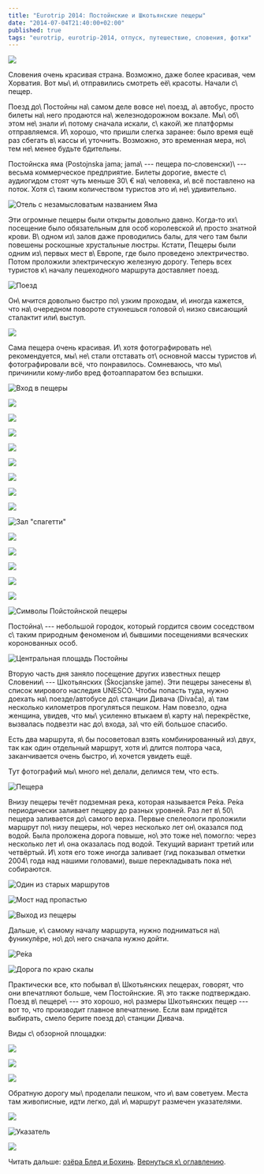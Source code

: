 ```yaml
---
title: "Eurotrip 2014: Постойнские и Шкотьянские пещеры"
date: "2014-07-04T21:40:00+02:00"
published: true
tags: "eurotrip, eurotrip-2014, отпуск, путешествие, словения, фотки"
---
```


![](/images/travel/2014-06-eurotrip/postojna-cover.jpg)

Словения очень красивая страна. Возможно, даже более красивая, чем Хорватия. Вот мы\ и\ отправились смотреть 
её\ красоты. Начали с\ пещер.

<!--more-->

Поезд до\ Постойны на\ самом деле вовсе не\ поезд, а\ автобус, просто билеты на\ него продаются на\ железнодорожном 
вокзале. Мы\ об\ этом не\ знали и\ потому сначала искали, с\ какой\ же платформы отправляемся. И\ хорошо, что пришли 
слегка заранее: было время ещё раз сбегать в\ кассы и\ уточнить. Возможно, это временная мера, но\ тем не\ менее будьте 
бдительны.

Постойнска яма (Postojnska jama; jama\ --- пещера по&#8209;словенски)\ --- весьма коммерческое предприятие. Билеты 
дорогие, вместе с\ аудиогидом стоят чуть меньше 30\ € на\ человека, и\ всё поставлено на поток. Хотя с\ таким 
количеством туристов это и\ не\ удивительно.

![Отель с незамысловатым названием Яма](/images/travel/2014-06-eurotrip/postojna-hotel.jpg "Отель с незамысловатым названием Яма")

Эти огромные пещеры были открыты довольно давно. Когда&#8209;то их\ посещение было обязательным для особ королевской 
и\ просто знатной крови. В\ одном из\ залов даже проводились балы, для чего там были повешены роскошные хрустальные 
люстры. Кстати, Пещеры были одним из\ первых мест в\ Европе, где было проведено электричество. Потом проложили 
электрическую железную дорогу. Теперь всех туристов к\ началу пешеходного маршрута доставляет поезд.

![Поезд](/images/travel/2014-06-eurotrip/postojna-train.jpg "Поезд")

Он\ мчится довольно быстро по\ узким проходам, и\ иногда кажется, что на\ очередном повороте стукнешься головой о\ низко 
свисающий сталактит или\ выступ.

![](/images/travel/2014-06-eurotrip/postojna-locomotive.jpg)

Сама пещера очень красивая. И\ хотя фотографировать не\ рекомендуется, мы\ не\ стали отставать от\ основной массы 
туристов и\ фотографировали всё, что понравилось. Сомневаюсь, что мы\ причинили кому&#8209;либо вред фотоаппаратом без 
вспышки.

![Вход в пещеры](/images/travel/2014-06-eurotrip/postojna-entrance.jpg "Вход в пещеры")

![](/images/travel/2014-06-eurotrip/postojna-cave-1.jpg)

![](/images/travel/2014-06-eurotrip/postojna-cave-2.jpg)

![](/images/travel/2014-06-eurotrip/postojna-cave-3.jpg)

![](/images/travel/2014-06-eurotrip/postojna-cave-4.jpg)

![](/images/travel/2014-06-eurotrip/postojna-cave-5.jpg)

![](/images/travel/2014-06-eurotrip/postojna-cave-6.jpg)

![](/images/travel/2014-06-eurotrip/postojna-cave-7.jpg)

![](/images/travel/2014-06-eurotrip/postojna-cave-8.jpg)

![Зал "спагетти"](/images/travel/2014-06-eurotrip/postojna-cave-9.jpg "Зал «спагетти»")

![](/images/travel/2014-06-eurotrip/postojna-cave-10.jpg)

![](/images/travel/2014-06-eurotrip/postojna-cave-11.jpg)

![](/images/travel/2014-06-eurotrip/postojna-cave-12.jpg)

![](/images/travel/2014-06-eurotrip/postojna-cave-13.jpg)

![](/images/travel/2014-06-eurotrip/postojna-cave-14.jpg)

![Символы Пойстойнской пещеры](/images/travel/2014-06-eurotrip/postojna-cave-15.jpg "Символы Пойстойнской пещеры")

Постойна\ --- небольшой городок, который гордится своим соседством с\ таким природным феноменом и\ бывшими посещениями 
всяческих коронованных особ.

![Центральная площадь Постойны](/images/travel/2014-06-eurotrip/postojna-central-square.jpg "Центральная площадь Постойны")

Вторую часть дня заняло посещение других известных пещер Словении\ --- Шкотьянских (Škocjanske jame). Эти пещеры 
занесены в\ список мирового наследия UNESCO. Чтобы попасть туда, нужно доехать на\ поезде/автобусе до\ станции Дивача 
(Divača), а\ там несколько километров прогуляться пешком. Нам повезло, одна женщина, увидев, что мы\ усиленно втыкаем 
в\ карту на\ перекрёстке, вызвалась подвезти нас до\ входа, за\ что ей\ большое спасибо.

Есть два маршрута, я\ бы посоветовал взять комбинированный из\ двух, так как один отдельный маршрут, хотя и\ длится 
полтора часа, заканчивается очень быстро, и\ хочется увидеть ещё. 

Тут фотографий мы\ много не\ делали, делимся тем, что есть.

![Пещера](/images/travel/2014-06-eurotrip/skocjan-route.jpg "Пещера")

Внизу пещеры течёт подземная река, которая называется Ре́ка. Ре́ка периодически заливает пещеру до разных уровней. Раз 
лет в\ 50\ пещера заливается до\ самого верха. Первые спелеологи проложили маршрут по\ низу пещеры, но\ через несколько 
лет он\ оказался под водой. Была проложена дорога повыше, но\ это тоже не\ помогло: через несколько лет и\ она оказалась 
под водой. Текущий вариант третий или четвёртый. И\ хотя его тоже иногда заливает (гид показывал отметки 2004\ года над 
нашими головами), выше перекладывать пока не\ собираются.

![Один из старых маршрутов](/images/travel/2014-06-eurotrip/skocjan-old-route.jpg "Один из старых маршрутов") 

![Мост над пропастью](/images/travel/2014-06-eurotrip/skocjan-bridge.jpg "Мост над пропастью")

![Выход из пещеры](/images/travel/2014-06-eurotrip/skocjan-exit.jpg "Выход из пещеры")

Дальше, к\ самому началу маршрута, нужно подниматься на\ фуникулёре, но\ до\ него сначала нужно дойти.

![Ре́ка](/images/travel/2014-06-eurotrip/skocjan-to-exit-1.jpg)

![Дорога по краю скалы](/images/travel/2014-06-eurotrip/skocjan-to-exit-2.jpg "Дорога по краю скалы")

Практически все, кто побывал в\ Шкотьянских пещерах, говорят, что они впечатляют больше, чем Постойнские. Я\ это также 
подтверждаю. Поезд в\ пещере\ --- это хорошо, но\ размеры Шкотьянских пещер --- вот то, что производит главное 
впечатление. Если вам придётся выбирать, смело берите поезд до\ станции Дивача.

Виды с\ обзорной площадки:

![](/images/travel/2014-06-eurotrip/skocjan-top-view-1.jpg)

![](/images/travel/2014-06-eurotrip/skocjan-top-view-2.jpg)

![](/images/travel/2014-06-eurotrip/skocjan-top-view-3.jpg)

Обратную дорогу мы\ проделали пешком, что и\ вам советуем. Места там живописные, идти легко, да\ и\ маршрут размечен 
указателями.

![](/images/travel/2014-06-eurotrip/skocjan-road-1.jpg)

![Указатель](/images/travel/2014-06-eurotrip/skocjan-sign.jpg "Указатель")

![](/images/travel/2014-06-eurotrip/skocjan-road-2.jpg)

Читать дальше: [озёра Блед и Бохинь](/post/eurotrip-2014-bled-bohinj/). [Вернуться к\ оглавлению](/post/eurotrip-2014/).
